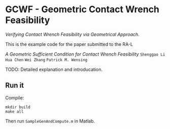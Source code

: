 # GCWF - Geometric Contact Wrench Feasibility
_Verifying Contact Wrench Feasibility via Geometrical Approach._


This is the example code for the paper submitted to the RA-L

_A Geometric Sufficient Condition for Contact Wrench Feasibility_
`Shenggao Li` `Hua Chen` `Wei Zhang` `Patrick M. Wensing`


TODO: Detailed explanation and introducation.

## Run it
Compile:
```
mkdir build
make all
```
Then run `SampleGenAndCompute.m` in Matlab.
